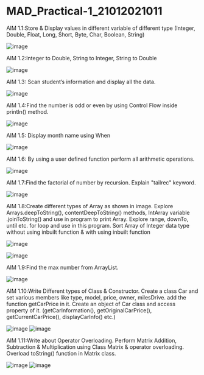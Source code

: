 # MAD_Practical-1_21012021011
AIM 1.1:Store & Display values in different variable of different type (Integer, Double, Float, Long, Short, Byte, Char, Boolean, String)

![image](https://github.com/Sagar20042004/MAD_Practical-1_21012021011/assets/98373145/60d4136a-4ab5-4585-8fcb-6d2088f6fcac)

AIM 1.2:Integer to Double, String to Integer, String to Double

![image](https://github.com/Sagar20042004/MAD_Practical-1_21012021011/assets/98373145/94b1b54f-b5cc-4f64-84ed-ab78fd0987b4)

AIM 1.3: Scan student’s information and display all the data.

![image](https://github.com/Sagar20042004/MAD_Practical-1_21012021011/assets/98373145/09e63dc6-0e60-4d4f-a69e-424f90f16fd4)

AIM 1.4:Find the number is odd or even by using Control Flow inside println() method.

![image](https://github.com/Sagar20042004/MAD_Practical-1_21012021011/assets/98373145/fc9aa157-4800-4028-b1ec-762dd36b3574)

AIM 1.5: Display month name using When

![image](https://github.com/Sagar20042004/MAD_Practical-1_21012021011/assets/98373145/e7568270-66dc-465f-be6b-f40ce4b6e338)

AIM 1.6: By using a user defined function perform all arithmetic operations.

![image](https://github.com/Sagar20042004/MAD_Practical-1_21012021011/assets/98373145/c8982df0-b1e0-4b1b-b12a-4a12ccfe5b42)

AIM 1.7:Find the factorial of number by recursion. Explain "tailrec" keyword.

![image](https://github.com/Sagar20042004/MAD_Practical-1_21012021011/assets/98373145/10bc04a9-8c72-4101-83f7-a8b0e2194742)

AIM 1.8:Create different types of Array as shown in image. Explore Arrays.deepToString(), contentDeepToString() methods, IntArray variable .joinToString()  and use in program to print Array. Explore range, downTo, until etc. for loop and use in this program. Sort Array of Integer data type without using inbuilt function & with using inbuilt function

![image](https://github.com/Sagar20042004/MAD_Practical-1_21012021011/assets/98373145/e11f9a17-48c0-4e73-bdb3-759b3c706ac2)

![image](https://github.com/Sagar20042004/MAD_Practical-1_21012021011/assets/98373145/ae0a801f-ac48-4336-912e-84a6ab64cc05)

AIM 1.9:Find the max number from ArrayList.

![image](https://github.com/Sagar20042004/MAD_Practical-1_21012021011/assets/98373145/bc4c9f11-1992-4e84-b2b2-f42c544a9467)

AIM 1.10:Write Different types of Class & Constructor. Create a class Car and set various members like type, model, price, owner, milesDrive. add the function getCarPrice in it. Create an object of Car class and access property of it. (getCarInformation(), getOriginalCarPrice(), getCurrentCarPrice(), displayCarInfo() etc.)

![image](https://github.com/Sagar20042004/MAD_Practical-1_21012021011/assets/98373145/5ad65d69-b25b-4e0d-ac68-817eaa4f1808)
![image](https://github.com/Sagar20042004/MAD_Practical-1_21012021011/assets/98373145/86e78e8a-e47a-4d9d-ada9-b67bed42e8c6)


AIM 1.11:Write about Operator Overloading. Perform Matrix Addition, Subtraction & Multiplication using Class Matrix & operator overloading. Overload toString() function in Matrix class.

![image](https://github.com/Sagar20042004/MAD_Practical-1_21012021011/assets/98373145/0a0790e2-5be8-4e50-b6fd-d34b5d541cb4)
![image](https://github.com/Sagar20042004/MAD_Practical-1_21012021011/assets/98373145/9dbea980-94f8-4bb8-b638-91a9ba2178c3)
